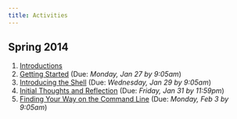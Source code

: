 ```yaml
---
title: Activities
---
```


## Spring 2014

1. [Introductions](/activities/01_introductions/)
1. [Getting Started](/activities/getting_started/) (Due: *Monday, Jan 27 by 9:05am*)
1. [Introducing the Shell](/activities/shell_comfort/) (Due: *Wednesday, Jan 29 by 9:05am*)
1. [Initial Thoughts and Reflection](/activities/01_reflection/) (Due: *Friday, Jan 31 by 11:59pm*)
1. [Finding Your Way on the Command Line](/activities/shell_comfort2/) (Due: *Monday, Feb 3 by 9:05am*)
